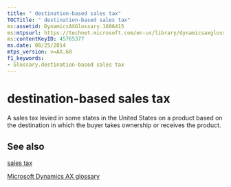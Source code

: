 ```yaml
---
title: " destination-based sales tax"
TOCTitle: " destination-based sales tax"
ms:assetid: DynamicsAXGlossary.1606415
ms:mtpsurl: https://technet.microsoft.com/en-us/library/dynamicsaxglossary.1606415(v=AX.60)
ms:contentKeyID: 45765377
ms.date: 08/25/2014
mtps_version: v=AX.60
f1_keywords:
- Glossary.destination-based sales tax
---
```


# destination-based sales tax

A sales tax levied in some states in the United States on a product based on the destination in which the buyer takes ownership or receives the product.

## See also

[sales tax](sales-tax.md)

[Microsoft Dynamics AX glossary](glossary/microsoft-dynamics-ax-glossary.md)

  


